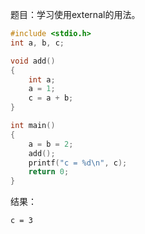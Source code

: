 题目：学习使用external的用法。
```c
#include <stdio.h>
int a, b, c;

void add()
{
	int a;
	a = 1;
	c = a + b;
}

int main()
{
	a = b = 2;
	add();
	printf("c = %d\n", c);
	return 0;
}
```
结果：
```
c = 3
```
